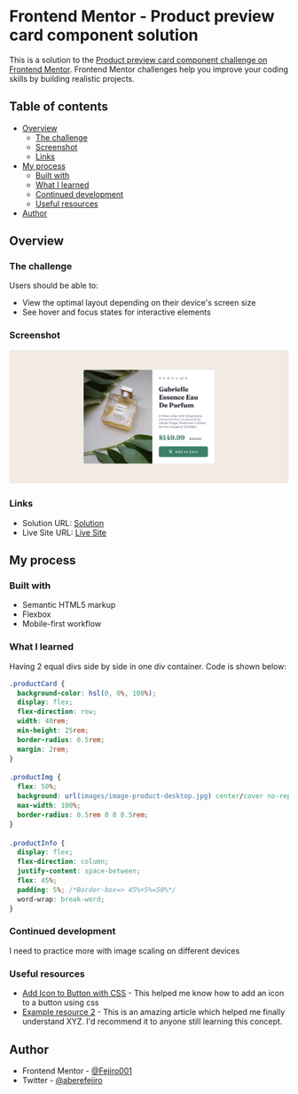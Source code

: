 # Frontend Mentor - Product preview card component solution

This is a solution to the [Product preview card component challenge on Frontend Mentor](https://www.frontendmentor.io/challenges/product-preview-card-component-GO7UmttRfa). Frontend Mentor challenges help you improve your coding skills by building realistic projects.

## Table of contents

- [Overview](#overview)
  - [The challenge](#the-challenge)
  - [Screenshot](#screenshot)
  - [Links](#links)
- [My process](#my-process)
  - [Built with](#built-with)
  - [What I learned](#what-i-learned)
  - [Continued development](#continued-development)
  - [Useful resources](#useful-resources)
- [Author](#author)

## Overview

### The challenge

Users should be able to:

- View the optimal layout depending on their device's screen size
- See hover and focus states for interactive elements

### Screenshot

![Desktop Image](images/product.png)

### Links

- Solution URL: [Solution](https://www.frontendmentor.io/solutions/responsive-product-card-using-flexbox-T9tteD7p4o)
- Live Site URL: [Live Site](https://fejiro001.github.io/product-preview-card-component-main/)

## My process

### Built with

- Semantic HTML5 markup
- Flexbox
- Mobile-first workflow

### What I learned
Having 2 equal divs side by side in one div container. Code is shown below:

```css
.productCard {
  background-color: hsl(0, 0%, 100%);
  display: flex;
  flex-direction: row;
  width: 40rem;
  min-height: 25rem;
  border-radius: 0.5rem;
  margin: 2rem;
}

.productImg {
  flex: 50%;
  background: url(images/image-product-desktop.jpg) center/cover no-repeat;
  max-width: 100%;
  border-radius: 0.5rem 0 0 0.5rem;
}

.productInfo {
  display: flex;
  flex-direction: column;
  justify-content: space-between;
  flex: 45%;
  padding: 5%; /*Border-box=> 45%+5%=50%*/
  word-wrap: break-word;
}
```

### Continued development

I need to practice more with image scaling on different devices

### Useful resources

- [Add Icon to Button with CSS](https://stackoverflow.com/a/49997979) - This helped me know how to add an icon to a button using css
- [Example resource 2](https://www.example.com) - This is an amazing article which helped me finally understand XYZ. I'd recommend it to anyone still learning this concept.

## Author

- Frontend Mentor - [@Fejiro001](https://www.frontendmentor.io/profile/Fejiro001)
- Twitter - [@aberefejiro](https://www.twitter.com/aberefejiro)
